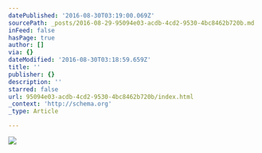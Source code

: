 ```yaml
---
datePublished: '2016-08-30T03:19:00.069Z'
sourcePath: _posts/2016-08-29-95094e03-acdb-4cd2-9530-4bc8462b720b.md
inFeed: false
hasPage: true
author: []
via: {}
dateModified: '2016-08-30T03:18:59.659Z'
title: ''
publisher: {}
description: ''
starred: false
url: 95094e03-acdb-4cd2-9530-4bc8462b720b/index.html
_context: 'http://schema.org'
_type: Article

---
```

![](https://imgflo.herokuapp.com/graph/2b2431f8e7ba7b0/1cd7a052026e4b5f3e7cc35d0a3e3786/croprotate.png?cropheight=2396&cropwidth=2343&degrees=0&input=https%3A%2F%2Fthe-grid-user-content.s3-us-west-2.amazonaws.com%2Fcbfb7ba8-e4fa-4a48-aebe-b633263da42f.png&x=24&y=0)